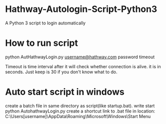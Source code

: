 Hathway-Autologin-Script-Python3
================================

A Python 3 script to login automatically

How to run script
==================================
python AutHathwayLogin.py username@hathway.com password timeout

Timeout is time interval after it will check whether connection is alive. it is in seconds. Just keep is 30 if you don't know what to do.

Auto start script in windows
==================================
create a batch file in same directory as script(like startup.bat). 
write start python AutohathwayLogin.py
create a shortcut link to .bat file in location: C:\Users\[username]\AppData\Roaming\Microsoft\Windows\Start Menu

